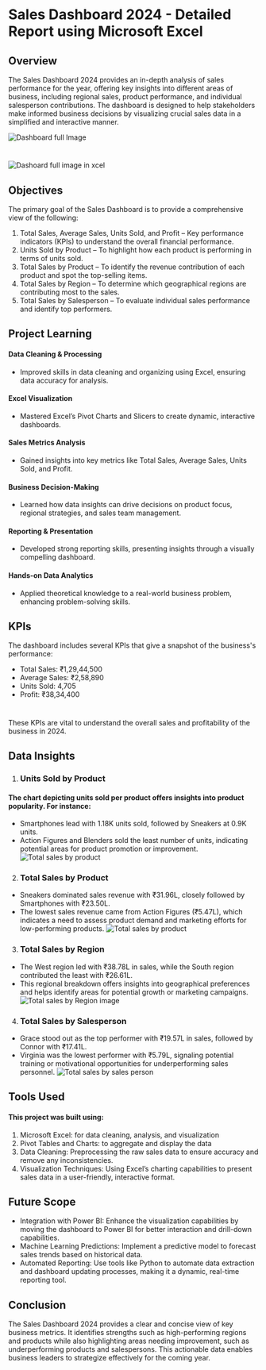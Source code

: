 # Sales Dashboard 2024 - Detailed Report using Microsoft Excel
## Overview
The Sales Dashboard 2024 provides an in-depth analysis of sales performance for the year, offering key insights into different areas of business, including regional sales, product performance, and individual salesperson contributions. The dashboard is designed to help stakeholders make informed business decisions by visualizing crucial sales data in a simplified and interactive manner.

![Dashboard full Image](https://github.com/user-attachments/assets/3cc45344-64db-4463-9b6a-3aed037110ad)
#
![Dashoard full image in xcel](https://github.com/user-attachments/assets/f92739a8-42e8-4494-b15c-e00863dc3f59)



## Objectives
The primary goal of the Sales Dashboard is to provide a comprehensive view of the following:
1. Total Sales, Average Sales, Units Sold, and Profit – Key performance indicators (KPIs) to understand the overall financial performance.
2. Units Sold by Product – To highlight how each product is performing in terms of units sold.
3. Total Sales by Product – To identify the revenue contribution of each product and spot the top-selling items.
4. Total Sales by Region – To determine which geographical regions are contributing most to the sales.
5. Total Sales by Salesperson – To evaluate individual sales performance and identify top performers.

## Project Learning
#### Data Cleaning & Processing

- Improved skills in data cleaning and organizing using Excel, ensuring data accuracy for analysis.

#### Excel Visualization

- Mastered Excel’s Pivot Charts and Slicers to create dynamic, interactive dashboards.

#### Sales Metrics Analysis

- Gained insights into key metrics like Total Sales, Average Sales, Units Sold, and Profit.

#### Business Decision-Making

- Learned how data insights can drive decisions on product focus, regional strategies, and sales team management.

#### Reporting & Presentation

- Developed strong reporting skills, presenting insights through a visually compelling dashboard.

#### Hands-on Data Analytics

- Applied theoretical knowledge to a real-world business problem, enhancing problem-solving skills.

## KPIs
The dashboard includes several KPIs that give a snapshot of the business's performance:
- Total Sales: ₹1,29,44,500
- Average Sales: ₹2,58,890
- Units Sold: 4,705
- Profit: ₹38,34,400
#
These KPIs are vital to understand the overall sales and profitability of the business in 2024.
## Data Insights
1. ### Units Sold by Product
#### The chart depicting units sold per product offers insights into product popularity. For instance:
- Smartphones lead with 1.18K units sold, followed by Sneakers at 0.9K units.
- Action Figures and Blenders sold the least number of units, indicating potential areas for product promotion or improvement.
![Total sales by product](https://github.com/user-attachments/assets/df67ce16-9065-4744-8a93-89ce80f5061a)

2. ###  Total Sales by Product
- Sneakers dominated sales revenue with ₹31.96L, closely followed by Smartphones with ₹23.50L.
- The lowest sales revenue came from Action Figures (₹5.47L), which indicates a need to assess product demand and marketing efforts for low-performing products.
![Total sales by product](https://github.com/user-attachments/assets/bcf78b6b-c83b-4291-8ef4-19a9bb0c2348)

3. ### Total Sales by Region
- The West region led with ₹38.78L in sales, while the South region contributed the least with ₹26.61L.
- This regional breakdown offers insights into geographical preferences and helps identify areas for potential growth or marketing campaigns.
  ![Total sales by Region image](https://github.com/user-attachments/assets/f07342f3-f1ca-40ec-82b2-5e222893f908)


4.  ### Total Sales by Salesperson
- Grace stood out as the top performer with ₹19.57L in sales, followed by Connor with ₹17.41L.
- Virginia was the lowest performer with ₹5.79L, signaling potential training or motivational opportunities for underperforming sales personnel.
![Total sales by sales person](https://github.com/user-attachments/assets/73d55934-2faf-4a09-a345-a46667dd1293)

## Tools Used
#### This project was built using:

1. Microsoft Excel: for data cleaning, analysis, and visualization
2. Pivot Tables and Charts: to aggregate and display the data
3. Data Cleaning: Preprocessing the raw sales data to ensure accuracy and remove any inconsistencies.
4. Visualization Techniques: Using Excel’s charting capabilities to present sales data in a user-friendly, interactive format.

## Future Scope
- Integration with Power BI: Enhance the visualization capabilities by moving the dashboard to Power BI for better interaction and drill-down capabilities.
- Machine Learning Predictions: Implement a predictive model to forecast sales trends based on historical data.
- Automated Reporting: Use tools like Python to automate data extraction and dashboard updating processes, making it a dynamic, real-time reporting tool.

## Conclusion
The Sales Dashboard 2024 provides a clear and concise view of key business metrics. It identifies strengths such as high-performing regions and products while also highlighting areas needing improvement, such as underperforming products and salespersons. This actionable data enables business leaders to strategize effectively for the coming year.


